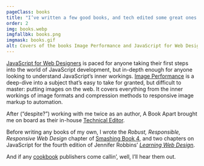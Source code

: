 ```yaml
---
pageClass: books
title: "I’ve written a few good books, and tech edited some great ones."
order: 2
img: books.webp
imgfallbk: books.png
imgmask: books.gif
alt: Covers of the books Image Performance and JavaScript for Web Designers, side by side.
---
```


[JavaScript for Web Designers](https://abookapart.com/products/javascript-for-web-designers) is paced for anyone taking their first steps into the world of JavaScript development, but in-depth enough for anyone looking to understand JavaScript’s inner workings. [Image Performance](https://abookapart.com/products/image-performance) is a deep-dive into a subject that’s easy to take for granted, but difficult to master: putting images on the web. It covers everything from the inner workings of image formats and compression methods to responsive image markup to automation. 

After (“despite?”) working with me twice as an author, A Book Apart brought me on board as their in-house [Technical Editor](https://abookapart.com/pages/about/).

Before writing any books of my own, I wrote the _Robust, Responsible, Responsive Web Design_ chapter of [Smashing Book 4](https://www.smashingmagazine.com/smashing-book-4-new-perspectives/), and two chapters on JavaScript for the fourth edition of Jennifer Robbins’ _[Learning Web Design](https://www.learningwebdesign.com/)_.

And if any [cookbook](https://wiltomakesfood.com) publishers come callin’, well, I’ll hear them out.

